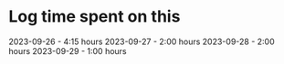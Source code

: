# Log time spent on this

2023-09-26 - 4:15 hours
2023-09-27 - 2:00 hours
2023-09-28 - 2:00 hours
2023-09-29 - 1:00 hours
